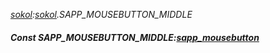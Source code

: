 _[sokol](../../modules/sokol/sokol-module.md):[sokol](../../modules/sokol/sokol-module.md).SAPP\_MOUSEBUTTON\_MIDDLE_
##### Const SAPP\_MOUSEBUTTON\_MIDDLE:[sapp_mousebutton](../../modules/sokol/sokol-sapp_mousebutton.md)
